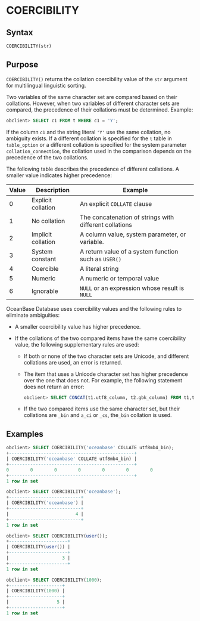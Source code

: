 # COERCIBILITY

## Syntax

```sql
COERCIBILITY(str)
```

## Purpose

`COERCIBILITY()` returns the collation coercibility value of the `str` argument for multilingual linguistic sorting.

Two variables of the same character set are compared based on their collations. However, when two variables of different character sets are compared, the precedence of their collations must be determined. Example:

```sql
obclient> SELECT c1 FROM t WHERE c1 = 'Y';
```

If the column `c1` and the string literal `'Y'` use the same collation, no ambiguity exists. If a different collation is specified for the `t` table in `table_option` or a different collation is specified for the system parameter `collation_connection`, the collation used in the comparison depends on the precedence of the two collations.

The following table describes the precedence of different collations. A smaller value indicates higher precedence:

| Value | Description | Example |
|----|----------|--------------------------|
| 0 | Explicit collation | An explicit `COLLATE` clause  |
| 1 | No collation | The concatenation of strings with different collations  |
| 2 | Implicit collation | A column value, system parameter, or variable.  |
| 3 | System constant | A return value of a system function such as `USER()`  |
| 4 | Coercible | A literal string  |
| 5 | Numeric | A numeric or temporal value  |
| 6 | Ignorable | `NULL` or an expression whose result is `NULL`  |

OceanBase Database uses coercibility values and the following rules to eliminate ambiguities:

* A smaller coercibility value has higher precedence.

* If the collations of the two compared items have the same coercibility value, the following supplementary rules are used:

   * If both or none of the two character sets are Unicode, and different collations are used, an error is returned.

   * The item that uses a Unicode character set has higher precedence over the one that does not. For example, the following statement does not return an error:

      ```sql
      obclient> SELECT CONCAT(t1.utf8_column, t2.gbk_column) FROM t1,t2;
      ```

   * If the two compared items use the same character set, but their collations are `_bin` and `a_ci` or `_cs`, the`_bin` collation is used.

## Examples

```sql
obclient> SELECT COERCIBILITY('oceanbase' COLLATE utf8mb4_bin);
+-----------------------------------------------+
| COERCIBILITY('oceanbase' COLLATE utf8mb4_bin) |
+-----------------------------------------------+
0        0        0        0        0        0        0
+-----------------------------------------------+
1 row in set

obclient> SELECT COERCIBILITY('oceanbase');
+---------------------------+
| COERCIBILITY('oceanbase') |
+---------------------------+
|                         4 |
+---------------------------+
1 row in set

obclient> SELECT COERCIBILITY(user());
+----------------------+
| COERCIBILITY(user()) |
+----------------------+
|                    3 |
+----------------------+
1 row in set

obclient> SELECT COERCIBILITY(1000);
+--------------------+
| COERCIBILITY(1000) |
+--------------------+
|                  5 |
+--------------------+
1 row in set
```
